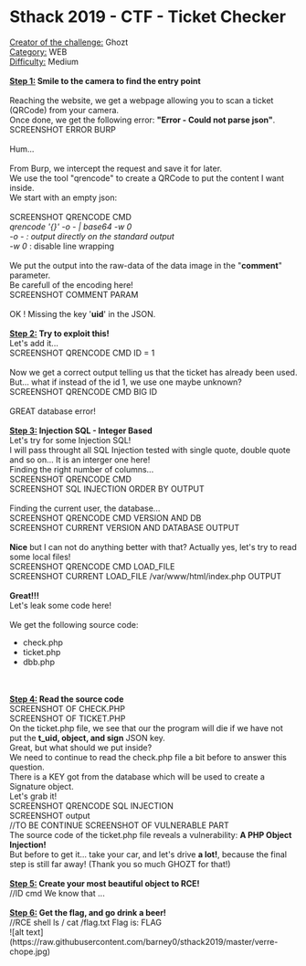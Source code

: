 # Sthack 2019 - CTF - Ticket Checker

<u>Creator of the challenge:</u> Ghozt </br>
<u>Category:</u> WEB</br>
<u>Difficulty:</u> Medium </br>
</br>
<b><u>Step 1:</u> Smile to the camera to find the entry point</b></br>
</br>
Reaching the website, we get a webpage allowing you to scan a ticket (QRCode) from your camera.</br>
Once done, we get the following error: <b>"Error - Could not parse json"</b>.</br>
SCREENSHOT ERROR BURP</br>
</br>
Hum... </br>
</br>
From Burp, we intercept the request and save it for later.</br>
We use the tool "qrencode" to create a QRCode to put the content I want inside.</br>
We start with an empty json:</br>
</br>
SCREENSHOT QRENCODE CMD</br>
<i>qrencode '{}' -o - | base64 -w 0</i></br>
<i>-o - : output directly on the standard output</i></br>
<i>-w 0</i> : disable line wrapping</br>
</br>
We put the output into the raw-data of the data image in the "<b>comment</b>" parameter.</br>
Be carefull of the encoding here! </br>
SCREENSHOT COMMENT PARAM</br>
</br>
OK ! Missing the key '<b>uid</b>' in the JSON.</br>
</br>
<b><u>Step 2:</u> Try to exploit this!</b></br>
Let's add it...</br>
SCREENSHOT QRENCODE CMD ID = 1</br>
</br>
Now we get a correct output telling us that the ticket has already been used.</br>
But... what if instead of the id 1, we use one maybe unknown? </br>
SCREENSHOT QRENCODE CMD BIG ID </br>
</br>
GREAT database error!</br>
</br>
<b><u>Step 3:</u> Injection SQL - Integer Based</b></br>
Let's try for some Injection SQL!</br>
I will pass throught all SQL Injection tested with single quote, double quote and so on... It is an interger one here!</br>
Finding the right number of columns...</br>
SCREENSHOT QRENCODE CMD</br>
SCREENSHOT SQL INJECTION ORDER BY OUTPUT</br>
</br>
Finding the current user, the database... </br>
SCREENSHOT QRENCODE CMD VERSION AND DB</br>
SCREENSHOT CURRENT VERSION AND DATABASE OUTPUT</br>
</br>
<b>Nice</b> but I can not do anything better with that? Actually yes, let's try to read some local files!</br>
SCREENSHOT QRENCODE CMD LOAD_FILE</br>
SCREENSHOT CURRENT LOAD_FILE /var/www/html/index.php OUTPUT</br>
</br>
<b>Great!!!</b></br>
Let's leak some code here!</br>
<br/>
We get the following source code:</br>
- check.php</br>
- ticket.php</br>
- dbb.php</br>
</br>
</br>
<b><u>Step 4:</u> Read the source code</b></br>
SCREENSHOT OF CHECK.PHP</br>
SCREENSHOT OF TICKET.PHP</br>
On the ticket.php file, we see that our the program will die if we have not put the <b>t_uid, object, and sign</b> JSON key. </br>
Great, but what should we put inside?</br>
We need to continue to read the check.php file a bit before to answer this question.</br>
There is a KEY got from the database which will be used to create a Signature object.</br>
Let's grab it!</br>
SCREENSHOT QRENCODE SQL INJECTION</br>
SCREENSHOT output</br>
//TO BE CONTINUE
SCREENSHOT OF VULNERABLE PART</br>
The source code of the ticket.php file reveals a vulnerability: <b>A PHP Object Injection!</b></br>
But before to get it... take your car, and let's drive <b>a lot!</b>, because the final step is still far away! (Thank you so much GHOZT for that!)</br>
</br>
<b><u>Step 5:</u> Create your most beautiful object to RCE!</b></br> //ID cmd
We know that ...</br>
</br>
<b><u>Step 6:</u> Get the flag, and go drink a beer!</b></br> //RCE shell
ls /
cat /flag.txt
Flag is: FLAG</br>
![alt text](https://raw.githubusercontent.com/barney0/sthack2019/master/verre-chope.jpg) </br>
